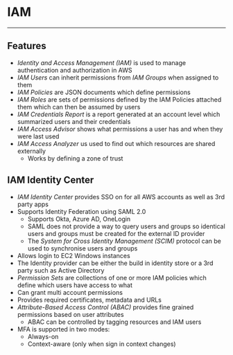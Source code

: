# IAM

---

## Features

- *Identity and Access Management (IAM)* is used to manage authentication and authorization in AWS
- *IAM Users* can inherit permissions from *IAM Groups* when assigned to them
- *IAM Policies* are JSON documents which define permissions
- *IAM Roles* are sets of permissions defined by the IAM Policies attached them which can then be assumed by users
- *IAM Credentials Report* is a report generated at an account level which summarized users and their credentials
- *IAM Access Advisor* shows what permissions a user has and when they were last used
- *IAM Access Analyzer* us used to find out which resources are shared externally
    - Works by defining a zone of trust

## IAM Identity Center

- *IAM Identity Center* provides SSO on for all AWS accounts as well as 3rd party apps
- Supports Identity Federation using SAML 2.0
    - Supports Okta, Azure AD, OneLogin
    - SAML does not provide a way to query users and groups so identical users and groups must be created for the external ID provider
    - The *System for Cross Identity Management (SCIM)* protocol can be used to synchronise users and groups
- Allows login to EC2 Windows instances
- The Identity provider can be either the build in identity store or a 3rd party such as Active Directory
- *Permission Sets* are collections of one or more IAM policies which define which users have access to what
- Can grant multi account permissions
- Provides required certificates, metadata and URLs
- *Attribute-Based Access Control (ABAC)* provides fine grained permissions based on user attributes
    - ABAC can be controlled by tagging resources and IAM users
- MFA is supported in two modes:
    - Always-on
    - Context-aware (only when sign in context changes)
